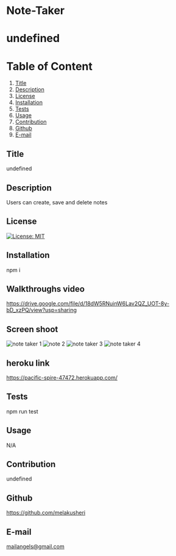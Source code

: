 # Note-Taker
# undefined
  
  # Table of Content
  1. [Title](#Title)
  2. [Description](#Description)
  3. [License](#License)
  4. [Installation](#Installation)
  5. [Tests](#Tests)
  6. [Usage](#Usage)
  7. [Contribution](#Contribution)
  8. [Github](#Github)
  9. [E-mail](#Email)  
  
  ## Title
  undefined
  
  ## Description
  Users can create, save and delete notes 
  
  ## License
  [![License: MIT](https://img.shields.io/badge/License-MIT-yellow.svg)](https://opensource.org/licenses/MIT)
  
  ## Installation
  npm i
  
  ## Walkthroughs video
  https://drive.google.com/file/d/18dW5RNuinW6Lav2QZ_UOT-8y-bD_xzPQ/view?usp=sharing
  
  ## Screen shoot
![note taker 1](https://user-images.githubusercontent.com/65136237/131925430-b8a26c55-f023-4a13-9c83-f7328ed64e52.PNG)
![note 2](https://user-images.githubusercontent.com/65136237/131925431-31fb1316-e0d1-480d-950f-1c9d697dde59.PNG)
![note taker 3](https://user-images.githubusercontent.com/65136237/131925432-3bee9583-5c6c-44e1-ab5d-ada1047cde72.PNG)
![note taker 4](https://user-images.githubusercontent.com/65136237/131925433-51f00b15-fc44-4365-83c1-caaf86a45f27.PNG)

  ## heroku link
  https://pacific-spire-47472.herokuapp.com/
  
  ## Tests
  npm run test
  
  ## Usage
  N/A
  
  ## Contribution
  undefined
  
  ## Github
  https://github.com/melakusheri
  
  ## E-mail
  mailangels@gmail.com
